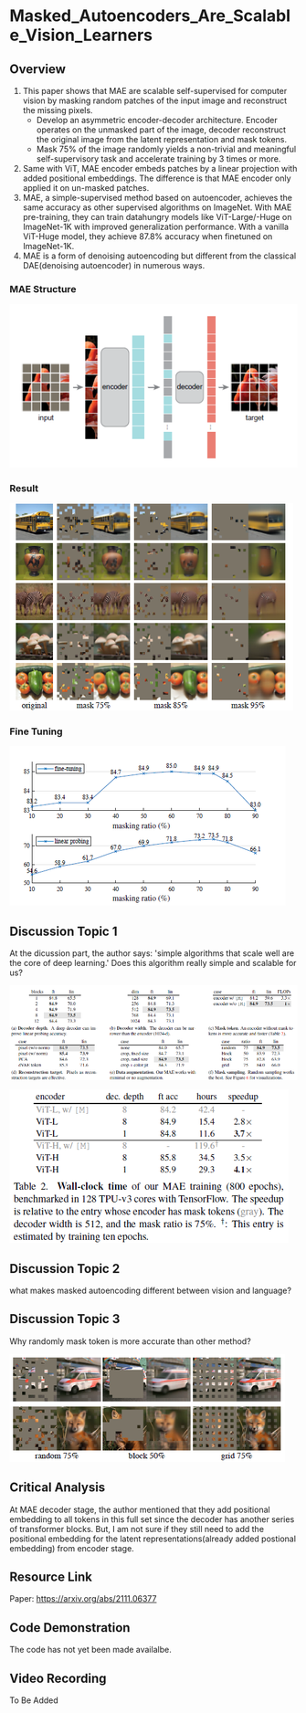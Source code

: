 # Masked_Autoencoders_Are_Scalable_Vision_Learners


## Overview

1. This paper shows that MAE are scalable self-supervised for computer vision by masking random patches of the input image and reconstruct the missing pixels.
   - Develop an asymmetric encoder-decoder architecture. Encoder operates on the unmasked part of the image, decoder reconstruct the original image from the latent representation and mask tokens.
   - Mask 75% of the image randomly yields a non-trivial and meaningful self-supervisory task and accelerate training by 3 times or more. 
2. Same with ViT, MAE encoder embeds patches by a linear projection with added positional embeddings. The difference is that MAE encoder only applied it on un-masked patches.
3. MAE, a simple-supervised method based on autoencoder, achieves the same accuracy as other supervised algorithms on ImageNet. With MAE pre-training, they can train datahungry models like ViT-Large/-Huge on ImageNet-1K with improved generalization performance. With a vanilla ViT-Huge model, they achieve 87.8% accuracy when finetuned on ImageNet-1K.
4. MAE is a form of denoising autoencoding but different from the classical DAE(denoising autoencoder) in numerous ways. 


### MAE Structure
![bird](images/bird.PNG)

### Result
![prediction](images/prediction.PNG)

### Fine Tuning
![tuning](images/fine_tuning.PNG)


## Discussion Topic 1
At the dicussion part, the author says: 'simple algorithms that scale well are the core of deep learning.' Does this algorithm really simple and scalable for us?

![resource](images/compute_resource.PNG)

![tpu](images/tpu.PNG)
## Discussion Topic 2
what makes masked autoencoding different between vision and language?

## Discussion Topic 3
Why randomly mask token is more accurate than other method?

![random](images/random.PNG)

## Critical Analysis

At MAE decoder stage, the author mentioned that they add positional embedding to all tokens in this full set since the decoder has another series of transformer blocks. But, I am not sure if they still need to add the positional embedding for the latent representations(already added postional embedding) from encoder stage.

## Resource Link

Paper: https://arxiv.org/abs/2111.06377

## Code Demonstration

The code has not yet been made availalbe.

## Video Recording

To Be Added
